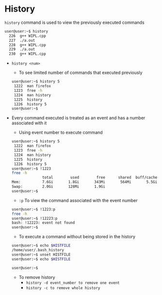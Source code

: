 # History

`history` command is used to view the previously executed commands

```bash
user@user:~$ history
  226  g++ WIPL.cpp 
  227  ./a.out 
  228  g++ WIPL.cpp 
  229  ./a.out 
  230  g++ WIPL.cpp
```

- `history <num>`
    - To see limited number of commands that executed previously
    
    ```bash
    user@user:~$ history 5
     1222  man firefox 
     1223  free -h
     1224  man history
     1225  history
     1226  history 5
    user@user:~$
    ```
    
- Every command executed is treated as an event and has a number associated with it
    - Using event number to execute command
    
    ```bash
    user@user:~$ history 5
     1222  man firefox 
     1223  free -h
     1224  man history
     1225  history
     1226  history 5
    user@user:~$ !1223
    free -h
                  total        used        free      shared  buff/cache   available
    Mem:          7.6Gi       1.8Gi       343Mi       564Mi       5.5Gi       5.0Gi
    Swap:         2.0Gi       128Mi       1.9Gi
    user@user:~$
    ```
    
    - `:p` To view the command associated with the event number
    
    ```bash
    user@user:~$ !1223:p
    free -h
    user@user:~$ !12223:p
    bash: !12223: event not found
    user@user:~$
    ```
    
    - To execute a command without being stored in the history
    
    ```bash
    user@user:~$ echo $HISTFILE
    /home/user/.bash_history
    user@user:~$ unset HISTFILE
    user@user:~$ echo $HISTFILE
    
    user@user:~$
    ```
    
    - To remove history
        - `history -d event_number to remove one event`
        - `history -c to remove whole history`
